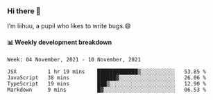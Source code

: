 ### Hi there 👋
I’m liihuu, a pupil who likes to write bugs.😄


#### 📊 Weekly development breakdown
<!--START_SECTION:waka-->
```text
Week: 04 November, 2021 - 10 November, 2021

JSX          1 hr 19 mins    █████████████▒░░░░░░░░░░░   53.85 % 
JavaScript   38 mins         ██████▓░░░░░░░░░░░░░░░░░░   26.06 % 
TypeScript   19 mins         ███▒░░░░░░░░░░░░░░░░░░░░░   12.90 % 
Markdown     9 mins          █▓░░░░░░░░░░░░░░░░░░░░░░░   06.53 % 
```
<!--END_SECTION:waka-->

<!--
**liihuu/liihuu** is a ✨ _special_ ✨ repository because its `README.md` (this file) appears on your GitHub profile.

Here are some ideas to get you started:

- 🔭 I’m currently working on ...
- 🌱 I’m currently learning ...
- 👯 I’m looking to collaborate on ...
- 🤔 I’m looking for help with ...
- 💬 Ask me about ...
- 📫 How to reach me: ...
- 😄 Pronouns: ...
- ⚡ Fun fact: ...
-->
